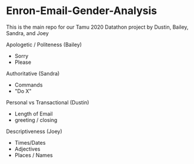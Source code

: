 # Enron-Email-Gender-Analysis
This is the main repo for our Tamu 2020 Datathon project by Dustin, Bailey, Sandra, and Joey  




Apologetic / Politeness (Bailey)     
* Sorry    
* Please   

Authoritative (Sandra)  
* Commands  
* "Do X"  

Personal vs Transactional (Dustin)  
* Length of Email  
* greeting / closing   

Descriptiveness (Joey)  
* Times/Dates
* Adjectives  
* Places / Names  


